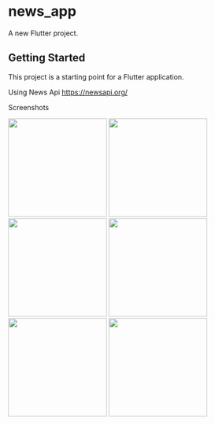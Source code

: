 # news_app

A new Flutter project.

## Getting Started

This project is a starting point for a Flutter application.

Using News Api https://newsapi.org/


Screenshots


<img src="https://github.com/user-attachments/assets/d61262f1-1440-448e-bd82-583f2402b2d3" width="200" >
<img src="https://github.com/user-attachments/assets/4f07bc95-1111-4bfd-8d26-5ec90d475416" width="200">
<img src="https://github.com/user-attachments/assets/4c165ad1-155e-442f-952a-a834cdfaa9ba" width="200">
<img src="https://github.com/user-attachments/assets/6184d8a8-90be-43b9-bb8d-bc329024717f" width="200">
<img src="https://github.com/user-attachments/assets/e512ee32-ed55-4c86-a30f-5627f87ef79b" width="200">
<img src="https://github.com/user-attachments/assets/3ecf3193-54ab-4481-9241-0587eacbb192" width="200">



